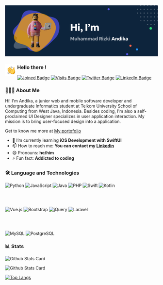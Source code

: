 [![Andika's GitHub Banner](./assets/header.png)](https://mrandika.github.io)

### <img alt="handwavegif" src="https://raw.githubusercontent.com/mrandika/mrandika/main/assets/handwave.gif" width='40' align="left"/> Hello there !

[![Joined Badge](https://badges.pufler.dev/years/mrandika)](https://mrandika.github.io)
[![Visits Badge](https://badges.pufler.dev/visits/mrandika/mrandika)](https://mrandika.github.io)
[![Twitter Badge](https://img.shields.io/badge/Twitter-Profile-informational?style=flat&logo=twitter&logoColor=white&color=1CA2F1)](https://twitter.com/hellomrandika)
[![LinkedIn Badge](https://img.shields.io/badge/LinkedIn-Profile-informational?style=flat&logo=linkedin&logoColor=white&color=0D76A8)](https://www.linkedin.com/in/mrandika/)

### 👨🏻‍💻 About Me

Hi! I'm Andika, a junior web and mobile software developer and undergraduate Informatics student at Telkom University School of Computing from West Java, Indonesia. Besides coding, I'm also a self-proclaimed UI Designer specializes in user application interaction. My mission is to bring user-focused design into a application.

Get to know me more at [My portofolio](https://mrandika.github.io)

- 🌱 I’m currently learning **iOS Development with SwiftUI**
- 📫 How to reach me: **You can contact my [Linkedin](https://www.linkedin.com/in/mrandika/)**
- 😄 Pronouns: **he/him**
- ⚡ Fun fact: **Addicted to coding**

### 🛠 Language and Technologies

![Python](https://img.shields.io/badge/Python-14354C?style=for-the-badge&logo=python&logoColor=white)
![JavaScript](https://img.shields.io/badge/JavaScript-F7DF1E?style=for-the-badge&logo=javascript&logoColor=black)
![Java](https://img.shields.io/badge/Java-ED8B00?style=for-the-badge&logo=java&logoColor=white)
![PHP](https://img.shields.io/badge/PHP-777BB4?style=for-the-badge&logo=php&logoColor=white)
![Swift](https://img.shields.io/badge/Swift-FA7343?style=for-the-badge&logo=swift&logoColor=white)
![Kotlin](https://img.shields.io/badge/Kotlin-0095D5?&style=for-the-badge&logo=kotlin&logoColor=white)

<br>
<br>

![Vue.js](https://img.shields.io/badge/Vue.js-35495E?style=for-the-badge&logo=vue.js&logoColor=4FC08D)
![Bootstrap](https://img.shields.io/badge/Bootstrap-563D7C?style=for-the-badge&logo=bootstrap&logoColor=white)
![jQuery](https://img.shields.io/badge/jQuery-0769AD?style=for-the-badge&logo=jquery&logoColor=white)
![Laravel](https://img.shields.io/badge/Laravel-FF2D20?style=for-the-badge&logo=laravel&logoColor=white)

<br>
<br>

![MySQL](https://img.shields.io/badge/MySQL-00000F?style=for-the-badge&logo=mysql&logoColor=white)
![PostgreSQL](https://img.shields.io/badge/PostgreSQL-316192?style=for-the-badge&logo=postgresql&logoColor=white)

### 📊 Stats

![Github Stats Card](https://github-readme-stats.vercel.app/api?show_icons=true&include_all_commits=true&count_private=true&username=mrandika&theme=algolia)

![Github Stats Card](https://github-readme-stats.vercel.app/api/top-langs/?username=mrandika&theme=algolia&layout=compact)

[![Top Langs](https://github-readme-stats.vercel.app/api/top-langs/?username=anuraghazra&layout=compact)](https://github.com/anuraghazra/github-readme-stats)

